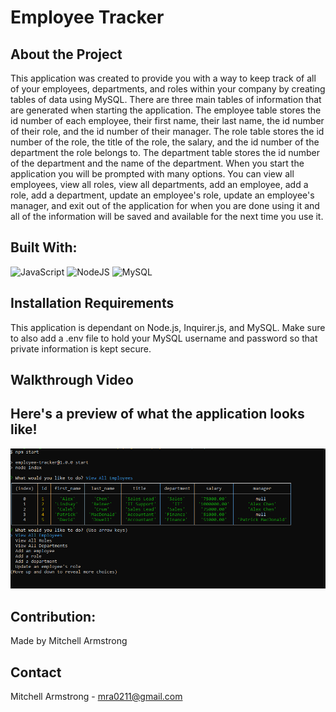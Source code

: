 # Employee Tracker

## About the Project
This application was created to provide you with a way to keep track of all of your employees, departments, and roles within your company by creating tables of data using MySQL. There are three main tables of information that are generated when starting the application. The employee table stores the id number of each employee, their first name, their last name, the id number of their role, and the id number of their manager. The role table stores the id number of the role, the title of the role, the salary, and the id number of the department the role belongs to. The department table stores the id number of the department and the name of the department. When you start the application you will be prompted with many options. You can view all employees, view all roles, view all departments, add an employee, add a role, add a department, update an employee's role, update an employee's manager, and exit out of the application for when you are done using it and all of the information will be saved and available for the next time you use it.

## Built With:

![JavaScript](https://img.shields.io/badge/javascript-%23323330.svg?style=for-the-badge&logo=javascript&logoColor=%23F7DF1E)
![NodeJS](https://img.shields.io/badge/node.js-6DA55F?style=for-the-badge&logo=node.js&logoColor=white)
![MySQL](https://img.shields.io/badge/mysql-3e6e93.svg?style=for-the-badge&logo=mysql&logoColor=%2361DAFB)

## Installation Requirements
This application is dependant on Node.js, Inquirer.js, and MySQL. Make sure to also add a .env file to hold your MySQL username and password so that private information is kept secure.

## Walkthrough Video


## Here's a preview of what the application looks like!
![](assets/images/Capture_25.PNG)

## Contribution:
Made by Mitchell Armstrong

## Contact
Mitchell Armstrong - mra0211@gmail.com